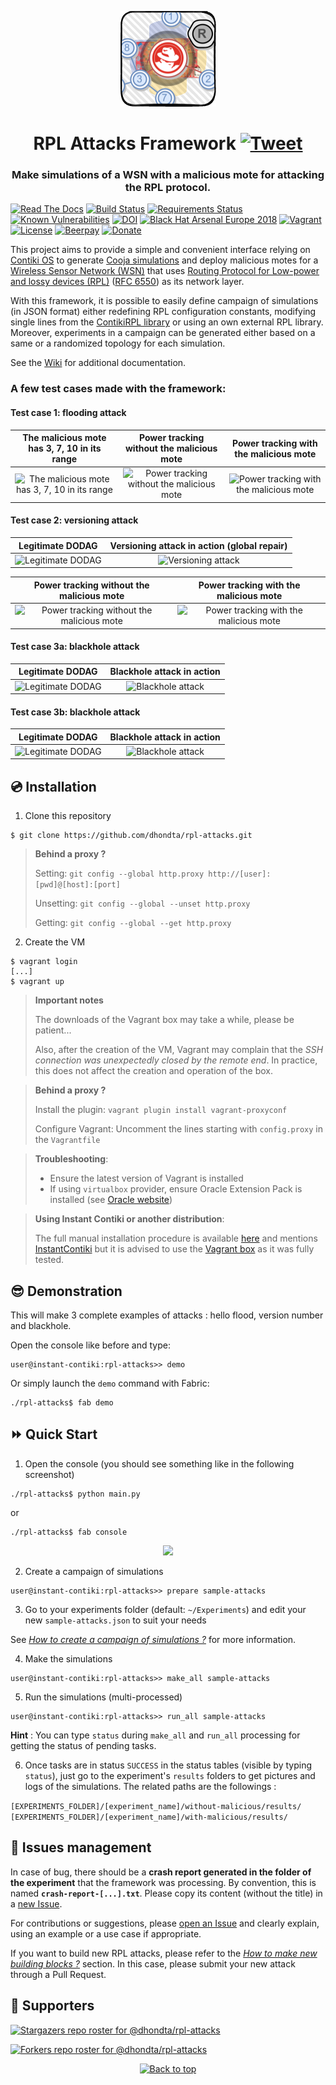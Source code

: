<p align="center"><img src="https://github.com/dhondta/rpl-attacks/raw/master/doc/imgs/logo.png"></p>
<h1 align="center">RPL Attacks Framework <a href="https://twitter.com/intent/tweet?text=RPL%20Attacks%20Framework%20-%20Framework%20for%20simulating%20WSN%20with%20a%20malicious%20mote%20based%20on%20Contiki%20for%20attacking%20the%20RPL%20protocol.%0D%0Ahttps%3a%2f%2fgithub%2ecom%2fdhondta%2frpl-attacks%0D%0A&hashtags=python,simulation,framework,contiki,rpl,wsn,sensors"><img src="https://img.shields.io/badge/Tweet--lightgrey?logo=twitter&style=social" alt="Tweet" height="20"/></a></h1>
<h3 align="center">Make simulations of a WSN with a malicious mote for attacking the RPL protocol.</h3>

[![Read The Docs](https://readthedocs.org/projects/rpl-attacks/badge/?version=latest)](https://rpl-attacks.readthedocs.io/en/latest/?badge=latest)
[![Build Status](https://travis-ci.com/dhondta/rpl-attacks.svg?branch=master)](https://travis-ci.com/dhondta/rpl-attacks)
[![Requirements Status](https://requires.io/github/dhondta/rpl-attacks/requirements.svg?branch=master)](https://requires.io/github/dhondta/rpl-attacks/requirements/?branch=master)
[![Known Vulnerabilities](https://snyk.io/test/github/dhondta/rpl-attacks/badge.svg?targetFile=requirements.txt)](https://snyk.io/test/github/dhondta/rpl-attacks?targetFile=requirements.txt)
[![DOI](https://zenodo.org/badge/22624/dhondta/rpl-attacks.svg)](https://zenodo.org/badge/latestdoi/22624/dhondta/rpl-attacks)
[![Black Hat Arsenal Europe 2018](https://img.shields.io/badge/Black%20Hat%20Arsenal-EU%202018-blue.svg)](https://www.blackhat.com/eu-18/arsenal/schedule/index.html#rpl-attacks-framework-attacking-rpl-in-wsns-12671)
[![Vagrant](https://img.shields.io/badge/vagrant-1.0.0-blue.svg)](https://app.vagrantup.com/dhondta/boxes/rpl-attacks)
[![License](https://img.shields.io/badge/license-AGPLv3-lightgrey)](https://github.com/dhondta/rpl-attacks/blob/master/LICENSE)
[![Beerpay](https://img.shields.io/beerpay/hashdog/scrapfy-chrome-extension.svg)](https://beerpay.io/dhondta/rpl-attacks)
[![Donate](https://img.shields.io/badge/donate-paypal-orange.svg)](https://www.paypal.me/dhondta)


This project aims to provide a simple and convenient interface relying on [Contiki OS](https://github.com/contiki-os/contiki) to generate [Cooja simulations](https://anrg.usc.edu/contiki/index.php/Cooja_Simulator) and deploy malicious motes for a [Wireless Sensor Network (WSN)](https://en.wikipedia.org/wiki/Wireless_sensor_network) that uses [Routing Protocol for Low-power and lossy devices (RPL)](https://www.ietf.org/proceedings/94/slides/slides-94-rtgarea-2.pdf) ([RFC 6550](https://tools.ietf.org/html/rfc6550)) as its network layer.

With this framework, it is possible to easily define campaign of simulations (in JSON format) either redefining RPL configuration constants, modifying single lines from the [ContikiRPL library](https://github.com/contiki-os/contiki/tree/master/core/net/rpl) or using an own external RPL library. Moreover, experiments in a campaign can be generated either based on a same or a randomized topology for each simulation.

See the [Wiki](https://github.com/dhondta/rpl-attacks/wiki) for additional documentation.

### A few test cases made with the framework:

#### Test case 1: flooding attack

The malicious mote has 3, 7, 10 in its range                               |  Power tracking without the malicious mote                                                |  Power tracking with the malicious mote
:-------------------------------------------------------------------------:|:-----------------------------------------------------------------------------------------:|:------------------------------------------------------------------------------------:
![The malicious mote has 3, 7, 10 in its range](https://github.com/dhondta/rpl-attacks/raw/master/doc/imgs/flooding-dag.png) | ![Power tracking without the malicious mote](https://github.com/dhondta/rpl-attacks/raw/master/doc/imgs/flooding-powertracking-without.png) | ![Power tracking with the malicious mote](https://github.com/dhondta/rpl-attacks/raw/master/doc/imgs/flooding-powertracking-with.png)

#### Test case 2: versioning attack

Legitimate DODAG                                         |  Versioning attack in action (global repair)
:-------------------------------------------------------:|:-----------------------------------------------------:
![Legitimate DODAG](https://github.com/dhondta/rpl-attacks/raw/master/doc/imgs/versioning-dag-without.png) | ![Versioning attack](https://github.com/dhondta/rpl-attacks/raw/master/doc/imgs/versioning-dag-with.png)

Power tracking without the malicious mote                          |  Power tracking with the malicious mote
:-----------------------------------------------------------------:|:---------------------------------------------------------------:
![Power tracking without the malicious mote](https://github.com/dhondta/rpl-attacks/raw/master/doc/imgs/versioning-powertracking-without.png) | ![Power tracking with the malicious mote](https://github.com/dhondta/rpl-attacks/raw/master/doc/imgs/versioning-powertracking-with.png)

#### Test case 3a: blackhole attack

Legitimate DODAG                                               |  Blackhole attack in action
:-------------------------------------------------------------:|:-----------------------------------------------------------:
![Legitimate DODAG](https://github.com/dhondta/rpl-attacks/raw/master/doc/imgs/blackhole-attack-ex1-without.png) | ![Blackhole attack](https://github.com/dhondta/rpl-attacks/raw/master/doc/imgs/blackhole-attack-ex1-with.png)

#### Test case 3b: blackhole attack

Legitimate DODAG                                               |  Blackhole attack in action
:-------------------------------------------------------------:|:-----------------------------------------------------------:
![Legitimate DODAG](https://github.com/dhondta/rpl-attacks/raw/master/doc/imgs/blackhole-attack-ex2-without.png) | ![Blackhole attack](https://github.com/dhondta/rpl-attacks/raw/master/doc/imgs/blackhole-attack-ex2-with.png)


## :cd: Installation

1. Clone this repository

 ```
 $ git clone https://github.com/dhondta/rpl-attacks.git
 ```
 
 > **Behind a proxy ?**
 > 
 > Setting: `git config --global http.proxy http://[user]:[pwd]@[host]:[port]`
 > 
 > Unsetting: `git config --global --unset http.proxy`
 > 
 > Getting: `git config --global --get http.proxy`

2. Create the VM

 ```
 $ vagrant login
 [...]
 $ vagrant up
 ```
 
 > **Important notes**
 > 
 > The downloads of the Vagrant box may take a while, please be patient...
 > 
 > Also, after the creation of the VM, Vagrant may complain that the *SSH connection was unexpectedly closed by the remote end*. In practice, this does not affect the creation and operation of the box.
 
 > **Behind a proxy ?**
 > 
 > Install the plugin: `vagrant plugin install vagrant-proxyconf`
 > 
 > Configure Vagrant: Uncomment the lines starting with `config.proxy` in the `Vagrantfile`

 > **Troubleshooting**:
 > 
 > - Ensure the latest version of Vagrant is installed
 > - If using `virtualbox` provider, ensure Oracle Extension Pack is installed (see [Oracle website](https://www.google.be/#q=virtualbox+oracle+extension+pack+install))

 > **Using Instant Contiki or another distribution**:
 > 
 > The full manual installation procedure is available [here](https://rpl-attacks.readthedocs.io/en/latest/install/#manual-installation) and mentions [InstantContiki](https://sourceforge.net/projects/contiki/files/Instant%20Contiki/) but it is advised to use the [Vagrant box](https://app.vagrantup.com/dhondta/boxes/rpl-attacks) as it was fully tested.


## :sunglasses: Demonstration

This will make 3 complete examples of attacks : hello flood, version number and blackhole.

Open the console like before and type:

 ```
 user@instant-contiki:rpl-attacks>> demo
 ```

Or simply launch the `demo` command with Fabric:

 ```
 ./rpl-attacks$ fab demo
 ```


## :fast_forward: Quick Start

1. Open the console (you should see something like in the following screenshot)

 ```
 ./rpl-attacks$ python main.py
 ```

 or

 ```
 ./rpl-attacks$ fab console
 ```
 
 <p align="center"><img src="https://github.com/dhondta/rpl-attacks/raw/master/doc/imgs/rpl-attacks.png"></p>

2. Create a campaign of simulations

 ```
 user@instant-contiki:rpl-attacks>> prepare sample-attacks
 ```

3. Go to your experiments folder (default: `~/Experiments`) and edit your new `sample-attacks.json` to suit your needs

  See [*How to create a campaign of simulations ?*](https://github.com/dhondta/rpl-attacks/blob/master/doc/campaigns.md) for more information.

4. Make the simulations

 ```
 user@instant-contiki:rpl-attacks>> make_all sample-attacks
 ```

5. Run the simulations (multi-processed)

 ```
 user@instant-contiki:rpl-attacks>> run_all sample-attacks
 ```

  **Hint** : You can type ``status`` during ``make_all`` and ``run_all`` processing for getting the status of pending tasks.

6. Once tasks are in status ``SUCCESS`` in the status tables (visible by typing ``status``), just go to the experiment's ``results`` folders to get pictures and logs of the simulations. The related paths are the followings :

 ``[EXPERIMENTS_FOLDER]/[experiment_name]/without-malicious/results/``
 ``[EXPERIMENTS_FOLDER]/[experiment_name]/with-malicious/results/``

 
## :grimacing: Issues management

In case of bug, there should be a **crash report generated in the folder of the experiment** that the framework was processing. By convention, this is named **`crash-report-[...].txt`**. Please copy its content (without the title) in a [new Issue](https://github.com/dhondta/rpl-attacks/issues/new).
 
For contributions or suggestions, please [open an Issue](https://github.com/dhondta/rpl-attacks/issues/new) and clearly explain, using an example or a use case if appropriate.

If you want to build new RPL attacks, please refer to the [*How to make new building blocks ?*](https://github.com/dhondta/rpl-attacks/blob/master/doc/building-blocks.md) section. In this case, please submit your new attack through a Pull Request.


## :clap:  Supporters

[![Stargazers repo roster for @dhondta/rpl-attacks](https://reporoster.com/stars/dark/dhondta/rpl-attacks)](https://github.com/dhondta/rpl-attacks/stargazers)

[![Forkers repo roster for @dhondta/rpl-attacks](https://reporoster.com/forks/dark/dhondta/rpl-attacks)](https://github.com/dhondta/rpl-attacks/network/members)

<p align="center"><a href="#"><img src="https://img.shields.io/badge/Back%20to%20top--lightgrey?style=social" alt="Back to top" height="20"/></a></p>
